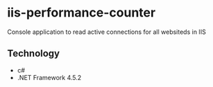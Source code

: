# iis-performance-counter

Console application to read active connections for all websiteds in IIS

## Technology

* c#
* .NET Framework 4.5.2
